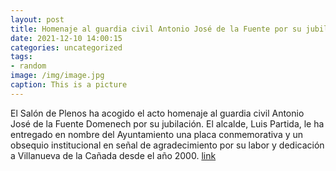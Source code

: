 ```yaml
---
layout: post
title: Homenaje al guardia civil Antonio José de la Fuente por su jubilación
date: 2021-12-10 14:00:15
categories: uncategorized
tags:
- random
image: /img/image.jpg
caption: This is a picture
---
```

El Salón de Plenos ha acogido el acto homenaje al guardia civil Antonio José de la Fuente Domenech por su jubilación. El alcalde, Luis Partida, le ha entregado en nombre del Ayuntamiento una placa conmemorativa y un obsequio institucional en señal de agradecimiento por su labor y dedicación a Villanueva de la Cañada desde el año 2000.  [link](https://www.ayto-villacanada.es/noticias/homenaje-al-guardia-civil-antonio-jose-de-la-fuente-por-su-jubilacion/)

